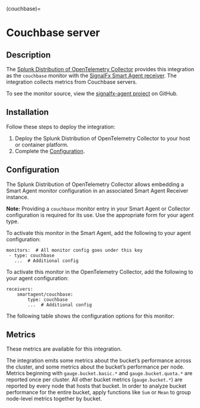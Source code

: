 (couchbase)=

# Couchbase server

<meta name="description" content="Documentation for the couchbase monitor">

## Description

The [Splunk Distribution of OpenTelemetry Collector](https://github.com/signalfx/splunk-otel-collector) provides this integration as the `couchbase` monitor with the [SignalFx Smart Agent receiver](https://github.com/signalfx/splunk-otel-collector/tree/main/internal/receiver/smartagentreceiver). The integration collects metrics from Couchbase servers.

To see the monitor source, view the [signalfx-agent project](https://github.com/signalfx/signalfx-agent/tree/main/pkg/monitors/collectd/couchbase) on GitHub.

## Installation

Follow these steps to deploy the integration:

1. Deploy the Splunk Distribution of OpenTelemetry Collector to your host or container platform.
2. Complete the [Configuration](#splunk-opentelemetry-collector-configuration).

## Configuration

The Splunk Distribution of OpenTelemetry Collector allows embedding a Smart Agent monitor configuration in an associated Smart Agent Receiver instance.

**Note:** Providing a `couchbase` monitor entry in your Smart Agent or Collector configuration is required for its use. Use the appropriate form for your agent type.

To activate this monitor in the Smart Agent, add the following to your agent configuration:

```
monitors:  # All monitor config goes under this key
 - type: couchbase
   ...  # Additional config
```

To activate this monitor in the OpenTelemetry Collector, add the following to your agent configuration:

```
receivers:
    smartagent/couchbase:
        type: couchbase
        ...  # Additional config
```

The following table shows the configuration options for this monitor:

## Metrics

These metrics are available for this integration.

The integration emits some metrics about the bucket’s performance across the cluster, and some metrics about the bucket’s performance per node. Metrics beginning with `gauge.bucket.basic.*` and `gauge.bucket.quota.*` are reported once per cluster. All other bucket metrics (`gauge.bucket.*`) are reported by every node that hosts that bucket. In order to analyze bucket performance for the entire bucket, apply functions like `Sum` or `Mean` to group node-level metrics together by bucket.

<div class="metrics-table" type="couchbase"  include="markdown"></div>
